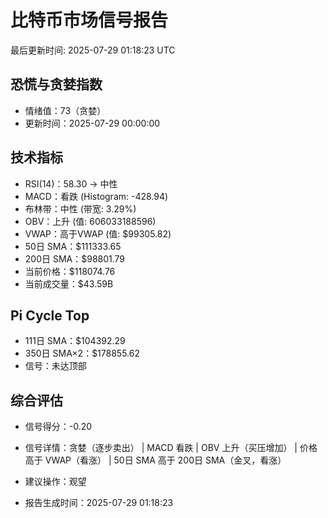 # 比特币市场信号报告

最后更新时间: 2025-07-29 01:18:23 UTC

## 恐慌与贪婪指数
- 情绪值：73（贪婪）
- 更新时间：2025-07-29 00:00:00

## 技术指标
- RSI(14)：58.30 → 中性
- MACD：看跌 (Histogram: -428.94)
- 布林带：中性 (带宽: 3.29%)
- OBV：上升 (值: 606033188596)
- VWAP：高于VWAP (值: $99305.82)
- 50日 SMA：$111333.65
- 200日 SMA：$98801.79
- 当前价格：$118074.76
- 当前成交量：$43.59B

## Pi Cycle Top
- 111日 SMA：$104392.29
- 350日 SMA×2：$178855.62
- 信号：未达顶部

## 综合评估
- 信号得分：-0.20
- 信号详情：贪婪（逐步卖出） | MACD 看跌 | OBV 上升（买压增加） | 价格高于 VWAP（看涨） | 50日 SMA 高于 200日 SMA（金叉，看涨）
- 建议操作：观望

- 报告生成时间：2025-07-29 01:18:23